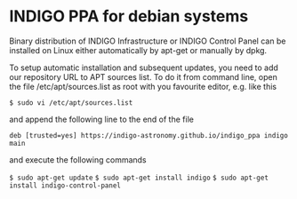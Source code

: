 # INDIGO PPA for debian systems

Binary distribution of INDIGO Infrastructure or INDIGO Control Panel can be installed on Linux either automatically by apt-get or manually by dpkg.

To setup automatic installation and subsequent updates, you need to add our repository URL to APT sources list. To do it from command line, open the file /etc/apt/sources.list as root with you favourite editor, e.g. like this

`$ sudo vi /etc/apt/sources.list`

and append the following line to the end of the file

`deb [trusted=yes] https://indigo-astronomy.github.io/indigo_ppa indigo main`

and execute the following commands

`$ sudo apt-get update`
`$ sudo apt-get install indigo`
`$ sudo apt-get install indigo-control-panel`
